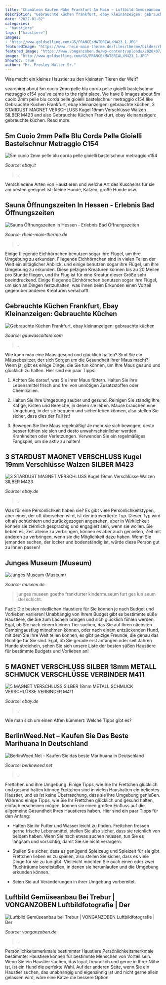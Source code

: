 ```yaml
---
title: "Chamäleon Kaufen Nähe Frankfurt Am Main ~ Luftbild Gemüseanbau Bei Trebur"
description: "Gebrauchte küchen frankfurt, ebay kleinanzeigen: gebrauchte küchen"
date: "2022-01-02"
categories:
- "haustiere"
tags: ["haustiere"]
images:
- "http://www.goldselling.com/GS/FRANCE/MATERIAL/M423_1.JPG"
featuredImage: "https://www.rhein-main-therme.de/files/therme/bilder/rhein-main-therme-wellness-frankfurt.png"
featured_image: "https://www.vonganzoben.de/wp-content/uploads/2020/07/20200727_luftbild-trebur-gemueseanbau_006_foto_www.vonganzoben.de_-970x646.jpg"
image: "http://www.goldselling.com/GS/FRANCE/MATERIAL/M423_1.JPG"
ShowToc: true
author: "Mr. Presley Muller Sr."
---
```



Was macht ein kleines Haustier zu den kleinsten Tieren der Welt?

	

		
searching about 5m cuoio 2mm pelle blu corda pelle gioielli bastelschnur metraggio c154 you've came to the right place. We have 8 Images about 5m cuoio 2mm pelle blu corda pelle gioielli bastelschnur metraggio c154 like Gebrauchte Küchen Frankfurt, ebay kleinanzeigen: gebrauchte küchen, 3 STARDUST MAGNET VERSCHLUSS Kugel 19mm Verschlüsse Walzen SILBER M423 and also Gebrauchte Küchen Frankfurt, ebay kleinanzeigen: gebrauchte küchen. Read more:
		
    
## 5m Cuoio 2mm Pelle Blu Corda Pelle Gioielli Bastelschnur Metraggio C154

<img loading=lazy src="https://i.ebayimg.com/images/g/gVoAAOSw-eVZ6GtU/s-l400.jpg" onerror="this.onerror=null;this.src='https://tse3.mm.bing.net/th?id=OIP.DxqmT3MNlTr5tRR2qaOjYgAAAA&amp;pid=15.1';" alt="5m cuoio 2mm pelle blu corda pelle gioielli bastelschnur metraggio c154">

_Source: ebay.it_

>. 

	

Verschiedene Arten von Haustieren und welche Art des Kuschelns für sie am besten geeignet ist: kleine Hunde, Katzen, große Hunde usw.

    
## Sauna Öffnungszeiten In Hessen - Erlebnis Bad Öffnungszeiten

<img loading=lazy src="https://www.rhein-main-therme.de/files/therme/bilder/rhein-main-therme-wellness-frankfurt.png" onerror="this.onerror=null;this.src='https://tse4.mm.bing.net/th?id=OIP.myWxZjzU1v7PjI6TFB6s6wHaD4&amp;pid=15.1';" alt="Sauna Öffnungszeiten in Hessen - Erlebnis Bad Öffnungszeiten">

_Source: rhein-main-therme.de_

>. 

	

Einige fliegende Eichhörnchen benutzen sogar ihre Flügel, um ihre Umgebung zu erkunden.
Fliegende Eichhörnchen sind in vielen Teilen der Welt ein alltäglicher Anblick, und einige benutzen sogar ihre Flügel, um ihre Umgebung zu erkunden. Diese pelzigen Kreaturen können bis zu 20 Meilen pro Stunde fliegen, und ihr Flug ist für eine Kreatur dieser Größe sehr beeindruckend. Einige fliegende Eichhörnchen benutzen sogar ihre Flügel, um sich an Dingen festzuhalten, was ihnen beim Erkunden einen Vorteil gegenüber anderen Kreaturen verschafft.

    
## Gebrauchte Küchen Frankfurt, Ebay Kleinanzeigen: Gebrauchte Küchen

<img loading=lazy src="https://gauwascoltare.com/sruc/w-CZtdixAdJ66xjVcPuz8QHaJ4.jpg" onerror="this.onerror=null;this.src='https://tse1.mm.bing.net/th?id=OIP.f2RFnkmy4O8dyjp4WdJJZAAAAA&amp;pid=15.1';" alt="Gebrauchte Küchen Frankfurt, ebay kleinanzeigen: gebrauchte küchen">

_Source: gauwascoltare.com_

>. 

	

Wie kann man eine Maus gesund und glücklich halten?
Sind Sie ein Mäusebesitzer, der sich Sorgen um die Gesundheit Ihrer Maus macht? Wenn ja, gibt es einige Dinge, die Sie tun können, um Ihre Maus gesund und glücklich zu halten. Hier sind ein paar Tipps:
1. Achten Sie darauf, was Sie Ihrer Maus füttern. Halten Sie ihre Lebensmittel frisch und frei von unnötigen Zusatzstoffen oder Chemikalien.

2. Halten Sie ihre Umgebung sauber und gesund. Reinigen Sie ständig ihre Käfige, Kisten und Bereiche, in denen sie leben. Mäuse brauchen eine Umgebung, in der sie bequem und sicher leben können, also stellen Sie sicher, dass dies der Fall ist!

3. Bewegen Sie Ihre Maus regelmäßig! Je mehr sie sich bewegen, desto besser fühlen sie sich und desto unwahrscheinlicher werden Krankheiten oder Verletzungen. Verwenden Sie ein regelmäßiges Fangspiel, um sie aktiv zu halten!

    
## 3 STARDUST MAGNET VERSCHLUSS Kugel 19mm Verschlüsse Walzen SILBER M423

<img loading=lazy src="http://www.goldselling.com/GS/FRANCE/MATERIAL/M423_1.JPG" onerror="this.onerror=null;this.src='https://tse3.mm.bing.net/th?id=OIP.hJBNNVgBjo9XseADkdXUxgFIC9&amp;pid=15.1';" alt="3 STARDUST MAGNET VERSCHLUSS Kugel 19mm Verschlüsse Walzen SILBER M423">

_Source: ebay.de_

>. 

	

Was für eine Persönlichkeit haben sie?
Es gibt viele Persönlichkeitstypen, aber einer, der oft übersehen wird, ist der introvertierte Typ. Dieser Typ wird oft als schüchtern und zurückgezogen angesehen, aber in Wirklichkeit können sie ziemlich gesprächig und engagiert sein, wenn sie wollen. Sie lieben es, Zeit alleine zu verbringen, können es aber auch genießen, Zeit mit anderen zu verbringen, wenn sie die Möglichkeit dazu haben. Wenn Sie jemanden suchen, der locker und bodenständig ist, würde diese Person gut zu Ihnen passen!

    
## Junges Museum (Museum)

<img loading=lazy src="http://museen.de/imgbstr-panorama-11-9913021.jpg" onerror="this.onerror=null;this.src='https://tse3.mm.bing.net/th?id=OIP.2Dwpqw1z3tXrhXQssexuIAHaE8&amp;pid=15.1';" alt="Junges Museum (Museum)">

_Source: museen.de_

>junges museen goethe frankfurter kindermuseum furt ges lun seum stel schicht. 

	

Fazit: Die besten niedlichen Haustiere für Sie können je nach Budget und Vorlieben variieren!
Unabhängig von Ihrem Budget gibt es bestimmte süße Haustiere, die Sie zum Lächeln bringen und sich glücklich fühlen werden. Egal, ob Sie nach einem kleinen Tier suchen, das Sie auf Ihren nächsten Campingausflug mitnehmen können, oder nach einem entzückenden Hund, mit dem Sie Ihre Welt teilen können, es gibt pelzige Freunde, die genau das Richtige für Sie sind. Egal, ob Sie gerade erst anfangen oder seit Jahren Hunde streicheln, sehen Sie sich unsere Liste der besten süßen Haustiere für bestimmte Budgets und Vorlieben an!

    
## 5 MAGNET VERSCHLUSS SILBER 18mm METALL SCHMUCK VERSCHLÜSSE VERBINDER M411

<img loading=lazy src="http://www.goldselling.com/GS/FRANCE/G_STONE/G152_2.jpg" onerror="this.onerror=null;this.src='https://tse1.mm.bing.net/th?id=OIP.xG7XuBxgJ1ua1o7X_cC-_wHaHJ&amp;pid=15.1';" alt="5 MAGNET VERSCHLUSS SILBER 18mm METALL SCHMUCK VERSCHLÜSSE VERBINDER M411">

_Source: ebay.de_

>. 

	

Wie man sich um einen Affen kümmert: Welche Tipps gibt es?

    
## BerlinWeed.Net – Kaufen Sie Das Beste Marihuana In Deutschland

<img loading=lazy src="https://comprarmarihuanamadrid.com/ger/wp-content/uploads/2020/09/20200616_154956-768x1024.jpg" onerror="this.onerror=null;this.src='https://tse1.mm.bing.net/th?id=OIP.VjXsVCExi_sSH8CSGaLlkAHaJ4&amp;pid=15.1';" alt="BerlinWeed.Net – Kaufen Sie das beste Marihuana in Deutschland">

_Source: berlinweed.net_

>. 

	

Frettchen und ihre Umgebung: Einige Tipps, wie Sie Ihr Frettchen glücklich und gesund halten können
Frettchen sind in vielen Haushalten ein beliebtes Haustier, und es ist keine Überraschung, dass sie ihre Umgebung genießen. Während einige Tipps, wie Sie Ihr Frettchen glücklich und gesund halten, einfach erscheinen mögen, können sie einen großen Einfluss auf die allgemeine Gesundheit Ihres Haustieres haben. Hier sind ein paar Tipps für den Anfang:
- Halten Sie ihr Futter und Wasser leicht zu finden. Frettchen fressen gerne frische Lebensmittel, stellen Sie also sicher, dass sie reichlich von beidem haben. Wenn Sie nach etwas suchen müssen, tun Sie es langsam und vorsichtig, damit Sie sie nicht verärgern.

- Stellen Sie sicher, dass es genügend Spielzeug und Spielzeit für sie gibt. Frettchen lieben es zu spielen, also stellen Sie sicher, dass es viele Dinge für sie zu tun gibt. Vielleicht möchten Sie auch einen oder zwei Fluchträume bereitstellen, in denen sie herumlaufen und die Umgebung erkunden können.

- Seien Sie auf Veränderungen in ihrer Umgebung vorbereitet.

    
## Luftbild Gemüseanbau Bei Trebur | VONGANZOBEN Luftbildfotografie | Der

<img loading=lazy src="https://www.vonganzoben.de/wp-content/uploads/2020/07/20200727_luftbild-trebur-gemueseanbau_006_foto_www.vonganzoben.de_-970x646.jpg" onerror="this.onerror=null;this.src='https://tse1.mm.bing.net/th?id=OIP.c0OgE1getSHO5WFARWLA1gHaE7&amp;pid=15.1';" alt="Luftbild Gemüseanbau bei Trebur | VONGANZOBEN Luftbildfotografie | Der">

_Source: vonganzoben.de_

>. 

	

Persönlichkeitsmerkmale bestimmter Haustiere
Persönlichkeitsmerkmale bestimmter Haustiere können für bestimmte Menschen von Vorteil sein. Wenn Sie ein Haustier suchen, das loyal, freundlich und gerne in Ihrer Nähe ist, ist ein Hund die perfekte Wahl. Auf der anderen Seite, wenn Sie ein Haustier suchen, das unabhängig und eigensinnig ist und nicht gerne allein gelassen wird, wäre eine Katze die bessere Option.


